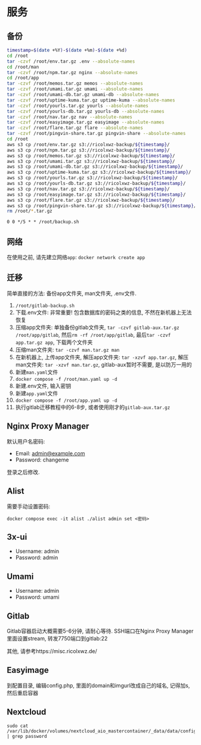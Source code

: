 # 服务

## 备份

```bash
timestamp=$(date +%Y)-$(date +%m)-$(date +%d)
cd /root
tar -czvf /root/env.tar.gz .env --absolute-names
cd /root/man
tar -czvf /root/npm.tar.gz nginx --absolute-names
cd /root/app
tar -czvf /root/memos.tar.gz memos --absolute-names
tar -czvf /root/umami.tar.gz umami --absolute-names
tar -czvf /root/umami-db.tar.gz umami-db --absolute-names
tar -czvf /root/uptime-kuma.tar.gz uptime-kuma --absolute-names
tar -czvf /root/yourls.tar.gz yourls --absolute-names
tar -czvf /root/yourls-db.tar.gz yourls-db --absolute-names
tar -czvf /root/nav.tar.gz nav --absolute-names
tar -czvf /root/easyimage.tar.gz easyimage --absolute-names
tar -czvf /root/flare.tar.gz flare --absolute-names
tar -czvf /root/pingvin-share.tar.gz pingvin-share --absolute-names
cd /root
aws s3 cp /root/env.tar.gz s3://ricolxwz-backup/${timestamp}/
aws s3 cp /root/npm.tar.gz s3://ricolxwz-backup/${timestamp}/
aws s3 cp /root/memos.tar.gz s3://ricolxwz-backup/${timestamp}/
aws s3 cp /root/umami.tar.gz s3://ricolxwz-backup/${timestamp}/
aws s3 cp /root/umami-db.tar.gz s3://ricolxwz-backup/${timestamp}/
aws s3 cp /root/uptime-kuma.tar.gz s3://ricolxwz-backup/${timestamp}/
aws s3 cp /root/yourls.tar.gz s3://ricolxwz-backup/${timestamp}/
aws s3 cp /root/yourls-db.tar.gz s3://ricolxwz-backup/${timestamp}/
aws s3 cp /root/nav.tar.gz s3://ricolxwz-backup/${timestamp}/
aws s3 cp /root/easyimage.tar.gz s3://ricolxwz-backup/${timestamp}/
aws s3 cp /root/flare.tar.gz s3://ricolxwz-backup/${timestamp}/
aws s3 cp /root/pingvin-share.tar.gz s3://ricolxwz-backup/${timestamp}/
rm /root/*.tar.gz
```

```
0 0 */5 * * /root/backup.sh
```

## 网络

在使用之前, 请先建立网络`app`: `docker network create app`

## 迁移

简单直接的方法: 备份app文件夹, man文件夹, .env文件. 

1. `/root/gitlab-backup.sh`
2. 下载.env文件: 非常重要! 包含数据库的密码之类的信息, 不然在新机器上无法恢复
3. 压缩app文件夹: 单独备份gitlab文件夹, `tar -czvf gitlab-aux.tar.gz /root/app/gitlab`, 然后`rm -rf /root/app/gitlab`, 最后`tar -czvf app.tar.gz app`, 下载两个文件夹
4. 压缩man文件夹: `tar -czvf man.tar.gz man`
6. 在新机器上, 上传app文件夹, 解压app文件夹: `tar -xzvf app.tar.gz`, 解压man文件夹: `tar -xzvf man.tar.gz`, gitlab-aux暂时不需要, 是以防万一用的
7. 新建`man.yaml`文件
8. `docker compose -f /root/man.yaml up -d`
9. 新建.env文件, 输入密钥
10. 新建`app.yaml`文件
11. `docker compose -f /root/app.yaml up -d`
12. 执行gitlab迁移教程中的6-8步, 或者使用刚才的`gitlab-aux.tar.gz`

## Nginx Proxy Manager

默认用户名密码:

- Email:    admin@example.com
- Password: changeme

登录之后修改.

## Alist

需要手动设置密码:

```
docker compose exec -it alist ./alist admin set <密码>
```

## 3x-ui

- Username:    admin
- Password: admin

## Umami

- Username: admin
- Password: umami

## Gitlab

Gitlab容器启动大概需要5-6分钟, 请耐心等待. SSH端口在Nginx Proxy Manager里面设置stream, 转发7750端口到gitlab:22

其他, 请参考https://misc.ricolxwz.de/

## Easyimage

到配置目录, 编辑config.php, 里面的domain和imgurl改成自己的域名, 记得加s, 然后重启容器

## Nextcloud

```
sudo cat /var/lib/docker/volumes/nextcloud_aio_mastercontainer/_data/data/configuration.json | grep password
```
